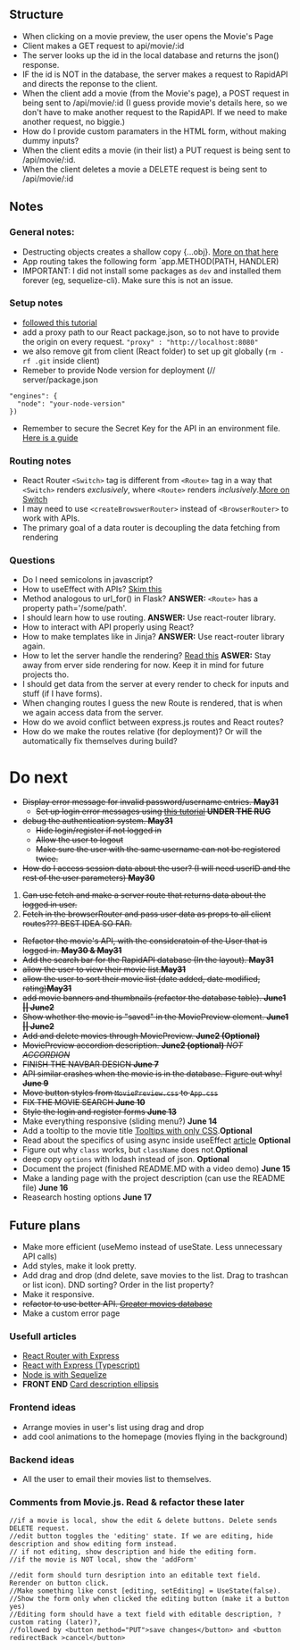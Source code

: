 
## Structure
- When clicking on a movie preview, the user opens the Movie's Page
- Client makes a GET request to api/movie/:id
- The server looks up the id in the local database and returns the json() response.
- IF the id is NOT in the database, the server makes a request to RapidAPI and directs the reponse to the client.
- When the client add a movie (from the Movie's page), a POST request in being sent to /api/movie/:id (I guess provide movie's details here, so we don't have to make another request to the RapidAPI. If we need to make another request, no biggie.)
- How do I provide custom paramaters in the HTML form, without making dummy inputs?
- When the client edits a movie (in their list) a PUT request is being sent to /api/movie/:id.
- When the client deletes a movie a DELETE request is being sent to /api/movie/:id

## Notes

### General notes:
- Destructing objects creates a shallow copy {...obj}. [More on that here](https://stackoverflow.com/questions/12690107/clone-object-without-reference-javascript)
- App routing takes the following form `app.METHOD(PATH, HANDLER)
- IMPORTANT: I did not install some packages as `dev` and installed them forever (eg, sequelize-cli). Make sure this is not an issue.
### Setup notes
- [followed this tutorial](https://www.freecodecamp.org/news/how-to-create-a-react-app-with-a-node-backend-the-complete-guide/)
- add a proxy path to our React package.json, so to not have to provide the origin on every request. `"proxy" : "http://localhost:8080"`
- we also remove git from client (React folder) to set up git globally (`rm -rf .git` inside client)
- Remeber to provide Node version for deployment (// server/package.json
```
"engines": {
  "node": "your-node-version"
})
```
- Remember to secure the Secret Key for the API in an environment file. [Here is a guide](https://medium.com/hackernoon/how-to-use-environment-variables-keep-your-secret-keys-safe-secure-8b1a7877d69c)

### Routing notes
- React Router `<Switch>` tag is different from `<Route>` tag in a way that `<Switch>` renders *exclusively*, where `<Route>` renders *inclusively*.[More on Switch](https://v5.reactrouter.com/web/api/Switch)
- I may need to use `<createBrowswerRouter>` instead of `<BrowserRouter>` to work with APIs.
- The primary goal of a data router is decoupling the data fetching from rendering



### Questions 
- Do I need semicolons in javascript?
- How to useEffect with APIs? [Skim this](https://react.dev/reference/react/useEffect)
- Method analogous to url_for() in Flask? **ANSWER:** `<Route>` has a property path='/some/path'.
- I should learn how to use routing. **ANSWER:** Use react-router library. 
- How to interact with API properly using React? 
- How to make templates like in Jinja? **ANSWER:** Use react-router library again.
- How to let the server handle the rendering? [Read this](https://reactrouter.com/en/main/guides/ssr) **ASWER:** Stay away from erver side rendering for now. Keep it in mind for future projects tho.
- I should get data from the server at every render to check for inputs and stuff (if I have forms).
- When changing routes I guess the new Route is rendered, that is when we again access data from the server.
- How do we avoid conflict between express.js routes and React routes? 
- How do we make the routes relative (for deployment)? Or will the automatically fix themselves during build?   


# Do next 
- <s>Display error message for invalid password/username entries. **May31**
  - Set up login error messages using [this tutorial](https://www.freecodecamp.org/news/react-passport-authentication/) **UNDER THE RUG**</s>
- <s>debug the authentication system. **May31**
  - Hide login/register if not logged in
  - Allow the user to logout</s>
  - <s>Make sure the user with the same username can not be registered twice.</s>
- <s>How do I access session data about the user? (I will need userID and the rest of the user parameters) **May30**
 1. Can use fetch and make a server route that returns data about the logged in user. 
 2. Fetch in the browserRouter and pass user data as props to all client routes??? BEST IDEA SO FAR.</s>
- <s>Refactor the movie's API, with the consideratoin of the User that is logged in. **May30 & May31**</s>
- <s>Add the search bar for the RapidAPI database (In the layout). **May31**</s>
- <s>allow the user to view their movie list.**May31**</s>
- <s>allow the user to sort their movie list (date added, date modified, rating)**May31**</s>
- <s>add movie banners and thumbnails (refactor the database table). **June1 || June2**</s>
- <s>Show whether the movie is "saved" in the MoviePreview element. **June1 || June2**</s>
- <s>Add and delete movies through MoviePreview. **June2 (Optional)**</s>
- <s>MoviePreview accordion description. **June2 (optional)** *NOT ACCORDION*</s>
- <s>FINISH THE NAVBAR DESIGN **June 7**</s>
- <s>API similar crashes when the movie is in the database. Figure out why! **June 9**</s>
- <s>Move button styles from `MoviePreview.css` to `App.css`</s>
- <s>FIX THE MOVIE SEARCH  **June 10**</s>
- <s>Style the login and register forms **June 13**</s>
- Make everything responsive (sliding menu?) **June 14**
- Add a tooltip to the movie title [Tooltips with only CSS](https://blog.logrocket.com/creating-beautiful-tooltips-with-only-css/).**Optional**
- Read about the specifics of using async inside useEffect [article](https://ultimatecourses.com/blog/using-async-await-inside-react-use-effect-hook) **Optional**
- Figure out why `class` works, but `className` does not.**Optional**
- deep copy `options` with lodash instead of json. **Optional**
- Document the project (finished README.MD with a video demo) **June 15**
- Make a landing page with the project description (can use the README file) **June 16**
- Reasearch hosting options **June 17**

## Future plans
- Make more efficient (useMemo instead of useState. Less unnecessary API calls)
- Add styles, make it look pretty.
- Add drag and drop (dnd delete, save movies to the list. Drag to trashcan or list icon). DND sorting? Order in the list property?
- Make it responsive.
- <s>refactor to use better API. [Greater movies database](https://rapidapi.com/SAdrian/api/MoviesDatabase/)</s>
- Make a custom error page


### Usefull articles
- [React Router with Express](https://dev.to/nburgess/creating-a-react-app-with-react-router-and-an-express-backend-33l3)
- [React with Express (Typescript)](https://medium.com/bb-tutorials-and-thoughts/how-to-develop-and-build-react-app-with-nodejs-backend-typescript-version-27a6a283a7c5)
- [Node js with Sequelize](https://www.bezkoder.com/node-js-express-sequelize-mysql/)
- **FRONT END** [Card description ellipsis](https://kiranworkspace.com/ellipsis-to-multiline-text-in-css/)

### Frontend ideas
- Arrange movies in user's list using drag and drop
- add cool animations to the homepage (movies flying in the background)

### Backend ideas
- All the user to email their movies list to themselves.

### Comments from Movie.js. Read & refactor these later
    //if a movie is local, show the edit & delete buttons. Delete sends DELETE request.
    //edit button toggles the 'editing' state. If we are editing, hide description and show editing form instead.
    // if not editing, show description and hide the editing form.
    //if the movie is NOT local, show the 'addForm'

    //edit form should turn desription into an editable text field. Rerender on button click.
    //Make something like const [editing, setEditing] = UseState(false).
    //Show the form only when clicked the editing button (make it a button yes)
    //Editing form should have a text field with editable description, ?custom rating (later)?,
    //followed by <button method="PUT">save changes</button> and <button redirectBack >cancel</button>